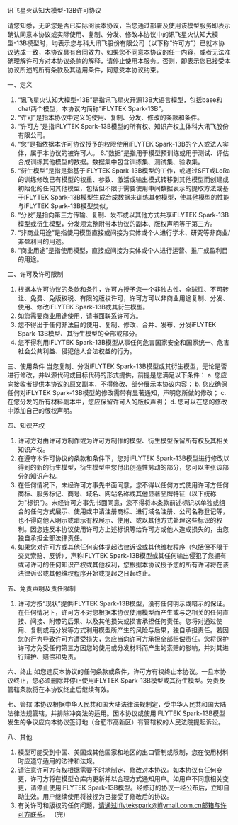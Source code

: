 讯飞星火认知大模型-13B许可协议

请您知悉，无论您是否已实际阅读本协议，当您通过部署及使用该模型服务即表示确认同意本协议或实际使用、复制、分发、修改本协议中的讯飞星火认知大模型-13B模型时，均表示您与科大讯飞股份有限公司（以下称“许可方”）已就本协议达成一致，本协议具有合同效力。如果您不同意本协议的任一内容，或者无法准确理解许可方对本协议条款的解释，请停止使用本服务。否则，即表示您已接受本协议所述的所有条款及其适用条件，同意受本协议约束。

一、定义
1. “讯飞星火认知大模型-13B”是指讯飞星火开源13B大语言模型，包括base和chat两个模型，本协议内简称“iFLYTEK Spark-13B”。
3. “许可”是指本协议中定义的使用、复制、分发、修改的条款和条件。
4. “许可方”是指iFLYTEK Spark-13B模型的所有权、知识产权主体科大讯飞股份有限公司。
5.  “您”是指依据本许可协议授予的权限使用iFLYTEK Spark-13B的个人或法人实体，属于本协议的被许可人。 
6.“数据”是指用于模型预训练或用于测试、评估合成训练其他模型的数据。数据集中包含训练集、测试集、验收集。
7. “衍生模型”是指是指基于iFLYTEK Spark-13B模型的工作，或通过SFT或LoRa的训练修改已有模型的权重、参数、激活或输出模式转移到其他模型而创建或初始化的任何其他模型，包括但不限于需要使用中间数据表示的提取方法或基于iFLYTEK Spark-13B模型生成合成数据来训练其他模型，使其他模型的性能与iFLYTEK Spark-13B模型类似。
8. “分发”是指向第三方传输、复制、发布或以其他方式共享iFLYTEK Spark-13B模型或衍生模型，分发须完整附带本协议的副本、版权声明等于第三方。
9. “非商业用途”是指使用模型直接或间接为实体或个人进行学术、研究等非商业/非盈利目的用途。
10. “商业用途”是指使用模型，直接或间接为实体或个人进行运营、推广或盈利目的用途。

二、许可及许可限制
1. 根据本许可协议的条款和条件，许可方授予您一个非独占性、全球性、不可转让、免费、免版权税、有限的版权许可，许可方可以非商业用途复制、分发、使用、修改iFLYTEK Spark-13B或其衍生模型。
2. 如您需要商业用途使用，请书面联系许可方。
3. 您不得出于任何非法目的使用、复制、修改、合并、发布、分发iFLYTEK Spark-13B模型、其衍生模型的全部或部分。
4. 您不得利用iFLYTEK Spark-13B模型从事任何危害国家安全和国家统一、危害社会公共利益、侵犯他人合法权益的行为。

三、使用条件
当您复制、分发iFLYTEK Spark-13B模型或其衍生模型，无论是否进行修改，并以源代码或目标代码的形式提供，前提是您满足以下条件：
a. 您应向接收者提供本协议的原文副本，不得修改、部分展示本协议内容； 
b. 您应确保任何对iFLYTEK Spark-13B模型的修改需带有显著通知，声明您所做的修改； 
c. 在您分发的所有材料副本中，您应保留许可人的版权声明；
d. 您可以在您的修改中添加自己的版权声明。

四、知识产权
1. 许可方对由许可方制作或为许可方制作的模型、衍生模型保留所有权及其相关知识产权。
2. 在遵守本许可协议的条款和条件下，您对iFLYTEK Spark-13B模型进行修改以得到的新的衍生模型，衍生模型中您付出创造性劳动的部分，您可以主张该部分的知识产权。  
3. 在任何情况下，未经许可方事先书面同意，您不得以任何方式使用许可方任何商标、服务标记、商号、域名、网站名称或其他显著品牌特征（以下统称为"标识"）。未经许可方事先书面同意，您不得将本条款前述标识以单独或组合的任何方式展示、使用或申请注册商标、进行域名注册、公司名称登记等，也不得向他人明示或暗示有权展示、使用、或以其他方式处理这些标识的权利。因您违反本协议使用许可方上述标识等给许可方或他人造成损失的，由您独自承担全部法律责任。
4. 如果您对许可方或其他任何实体提起法律诉讼或其他维权程序（包括但不限于交叉索赔、反诉），声称iFLYTEK Spark-13B模型或其任何输出侵犯了您拥有或可许可的任何知识产权或其他权利，您根据本协议授予您的所有许可将在该法律诉讼或其他维权程序开始或提起之日起终止。

五、免责声明及责任限制
1. 许可方按“现状”提供iFLYTEK Spark-13B模型，没有任何明示或暗示的保证。在任何情况下，许可方不对您根据本协议使用模型而产生或与之相关的任何直接、间接、附带的后果、以及其他损失或损害承担任何责任。您将对通过使用、复制或再分发等方式利用模型所产生的风险与后果，独自承担责任。若因您的行为导致许可方遭受损失，您应当向许可方承担全部赔偿责任。您将保护许可方免受任何第三方因您的使用或分发材料而产生的索赔的影响，并对其进行辩护、赔偿和免责。

六、终止
如您违反本协议的任何条款或条件，许可方有权终止本协议。一旦本协议终止，您必须删除并停止使用iFLYTEK Spark-13B模型或其衍生模型。免责及管辖条款将在本协议终止后继续有效。

七、管辖
本协议根据中华人民共和国大陆法律法规制定，受中华人民共和国大陆法律法规管辖，并排除冲突法的适用。因本协议或使用iFLYTEK Spark-13B模型发生的争议应向本协议签订地（合肥市高新区）有管辖权的人民法院提起诉讼。
  
八、其他
1. 模型可能受到中国、美国或其他国家和地区的出口管制或限制，您在使用材料时应遵守适用的法律和法规。
2. 请注意许可方有权根据需要不时地制定、修改对本协议。如本协议有任何变更，许可方将在模型仓库内更新并以合理方式通知用户。如用户不同意相关变更，请停止使用iFLYTEK Spark-13B模型。经修订的协议一经公布后，立即自动生效。用户继续使用将被视为已接受了修改后的协议。
3. 有关许可和版权的任何问题，请通过iflytekspark@iflymail.com.cn邮箱与许可方联系。
（完）